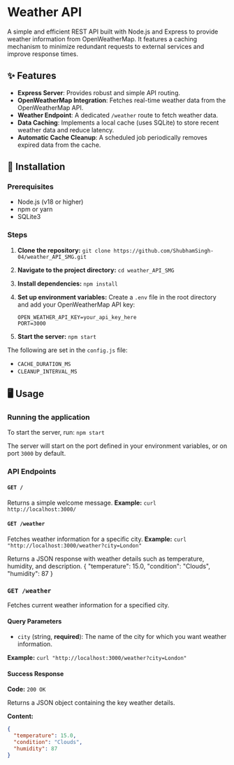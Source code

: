 # Weather API

A simple and efficient REST API built with Node.js and Express to provide weather information from OpenWeatherMap. It features a caching mechanism to minimize redundant requests to external services and improve response times.

## ✨ Features

- **Express Server**: Provides robust and simple API routing.
- **OpenWeatherMap Integration**: Fetches real-time weather data from the OpenWeatherMap API.
- **Weather Endpoint**: A dedicated `/weather` route to fetch weather data.
- **Data Caching**: Implements a local cache (uses SQLite) to store recent weather data and reduce latency.
- **Automatic Cache Cleanup**: A scheduled job periodically removes expired data from the cache.

## 🚀 Installation

### Prerequisites

- Node.js (v18 or higher)
- npm or yarn
- SQLite3

### Steps

1.  **Clone the repository:**
    `git clone https://github.com/ShubhamSingh-04/weather_API_SMG.git`

2.  **Navigate to the project directory:**
    `cd weather_API_SMG`

3.  **Install dependencies:**
    `npm install`

4.  **Set up environment variables:**
    Create a `.env` file in the root directory and add your OpenWeatherMap API key:
    ```
    OPEN_WEATHER_API_KEY=your_api_key_here
    PORT=3000
    ```
5.  **Start the server:**
    `npm start`

The following are set in the `config.js` file:

- `CACHE_DURATION_MS`
- `CLEANUP_INTERVAL_MS`

## 🖥️ Usage

### Running the application

To start the server, run: `npm start`

The server will start on the port defined in your environment variables, or on port `3000` by default.

### API Endpoints

#### `GET /`

Returns a simple welcome message.
**Example:** `curl http://localhost:3000/`

#### `GET /weather`

Fetches weather information for a specific city.
**Example:** `curl "http://localhost:3000/weather?city=London"`

Returns a JSON response with weather details such as temperature, humidity, and description.
{
"temperature": 15.0,
"condition": "Clouds",
"humidity": 87
}

### `GET /weather`

Fetches current weather information for a specified city.

#### Query Parameters

- `city` (string, **required**): The name of the city for which you want weather information.

**Example:** `curl "http://localhost:3000/weather?city=London"`

#### Success Response

**Code:** `200 OK`

Returns a JSON object containing the key weather details.

**Content:**

```json
{
  "temperature": 15.0,
  "condition": "Clouds",
  "humidity": 87
}
```
